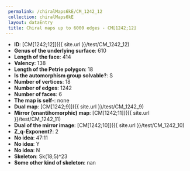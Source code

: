 ```yaml
--- 
 permalink: /chiralMaps6kE/CM_1242_12 
 collection: chiralMaps6kE
 layout: dataEntry
 title: Chiral maps up to 6000 edges - CM[1242;12]
---
```


- **ID**: [CM[1242;12]]({{ site.url }}/test/CM_1242_12)
- **Genus of the underlying surface**: 610
- **Length of the face**: 414
- **Valency**: 138
- **Length of the Petrie polygon**: 18
- **Is the automorphism group solvable?**: S
- **Number of vertices**: 18
- **Number of edges**: 1242
- **Number of faces**: 6
- **The map is self-**: none
- **Dual map**: [CM[1242;9]]({{ site.url }}/test/CM_1242_9)
- **Mirror (enantihomorphic) map**: [CM[1242;11]]({{ site.url }}/test/CM_1242_11)
- **Dual of the mirror image**: [CM[1242;10]]({{ site.url }}/test/CM_1242_10)
- **Z_q-Exponent?**: 2
- **No idea**:  47:11
- **No idea**: Y
- **No idea**: N
- **Skeleton**: Sk(18;5)^23
- **Some other kind of skeleton**: nan
